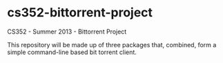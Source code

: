 cs352-bittorrent-project
========================

CS352 - Summer 2013 - Bittorrent Project

This repository will be made up of three packages that, combined, form a simple command-line based bit torrent client.
